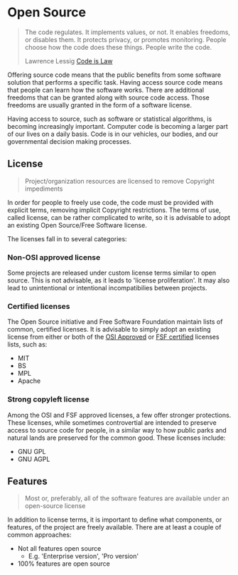 # Open Source

> The code regulates. It implements values, or not. It enables freedoms, or disables them. It protects privacy, or promotes monitoring. People choose how the code does these things. People write the code.
>
> Lawrence Lessig [Code is Law](http://harvardmagazine.com/2000/01/code-is-law-html)

Offering source code means that the public benefits from some software solution that performs a specific task. Having access source code means that people can learn how the software works. There are additional freedoms that can be granted along with source code access. Those freedoms are usually granted in the form of a software license.

Having access to source, such as software or statistical algorithms, is becoming increasingly important. Computer code is becoming a larger part of our lives on a daily basis. Code is in our vehicles, our bodies, and our governmental decision making processes.

## License

> Project/organization resources are licensed to remove Copyright impediments

In order for people to freely use code, the code must be provided with explicit terms, removing implicit Copyright restrictions. The terms of use, called license, can be rather complicated to write, so it is advisable to adopt an existing Open Source/Free Software license.

The licenses fall in to several categories:

### Non-OSI approved license

Some projects are released under custom license terms similar to open source. This is not advisable, as it leads to 'license proliferation'. It may also lead to unintentional or intentional incompatibilies between projects.

### Certified licenses

The Open Source initiative and Free Software Foundation maintain lists of common, certified licenses. It is advisable to simply adopt an existing license from either or both of the [OSI Approved](https://opensource.org/licenses) or [FSF certified](https://www.gnu.org/licenses/license-list.html) licenses lists, such as:

* MIT
* BS
* MPL
* Apache

### Strong copyleft license

Among the OSI and FSF approved licenses, a few offer stronger protections. These licenses, while sometimes controvertial are intended to preserve access to source code for people, in a similar way to how public parks and natural lands are preserved for the common good. These licenses include:

* GNU GPL
* GNU AGPL

## Features

> Most or, preferably, all of the software features are available under an open-source license

In addition to license terms, it is important to define what components, or features, of the project are freely available. There are at least a couple of common approaches:

* Not all features open source
  * E.g. 'Enterprise version', 'Pro version'
* 100% features are open source



